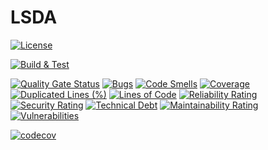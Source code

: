 # LSDA
[![License](https://img.shields.io/badge/license-Apache%202.0-blue.svg)](LICENSE.txt)

[![Build & Test](https://github.com/saami783/LSDA/actions/workflows/build-and-tests.yml/badge.svg?branch=main)](https://github.com/saami783/LSDA/actions/workflows/build-and-tests.yml)

[![Quality Gate Status](https://sonarcloud.io/api/project_badges/measure?project=saami783_LSDA&metric=alert_status)](https://sonarcloud.io/summary/new_code?id=saami783_LSDA)
[![Bugs](https://sonarcloud.io/api/project_badges/measure?project=saami783_LSDA&metric=bugs)](https://sonarcloud.io/summary/new_code?id=saami783_LSDA)
[![Code Smells](https://sonarcloud.io/api/project_badges/measure?project=saami783_LSDA&metric=code_smells)](https://sonarcloud.io/summary/new_code?id=saami783_LSDA)
[![Coverage](https://sonarcloud.io/api/project_badges/measure?project=saami783_LSDA&metric=coverage)](https://sonarcloud.io/summary/new_code?id=saami783_LSDA)
[![Duplicated Lines (%)](https://sonarcloud.io/api/project_badges/measure?project=saami783_LSDA&metric=duplicated_lines_density)](https://sonarcloud.io/summary/new_code?id=saami783_LSDA)
[![Lines of Code](https://sonarcloud.io/api/project_badges/measure?project=saami783_LSDA&metric=ncloc)](https://sonarcloud.io/summary/new_code?id=saami783_LSDA)
[![Reliability Rating](https://sonarcloud.io/api/project_badges/measure?project=saami783_LSDA&metric=reliability_rating)](https://sonarcloud.io/summary/new_code?id=saami783_LSDA)
[![Security Rating](https://sonarcloud.io/api/project_badges/measure?project=saami783_LSDA&metric=security_rating)](https://sonarcloud.io/summary/new_code?id=saami783_LSDA)
[![Technical Debt](https://sonarcloud.io/api/project_badges/measure?project=saami783_LSDA&metric=sqale_index)](https://sonarcloud.io/summary/new_code?id=saami783_LSDA)
[![Maintainability Rating](https://sonarcloud.io/api/project_badges/measure?project=saami783_LSDA&metric=sqale_rating)](https://sonarcloud.io/summary/new_code?id=saami783_LSDA)
[![Vulnerabilities](https://sonarcloud.io/api/project_badges/measure?project=saami783_LSDA&metric=vulnerabilities)](https://sonarcloud.io/summary/new_code?id=saami783_LSDA)

[![codecov](https://codecov.io/github/saami783/LSDA/graph/badge.svg?token=1OE15XVVQK)](https://codecov.io/github/saami783/LSDA)
